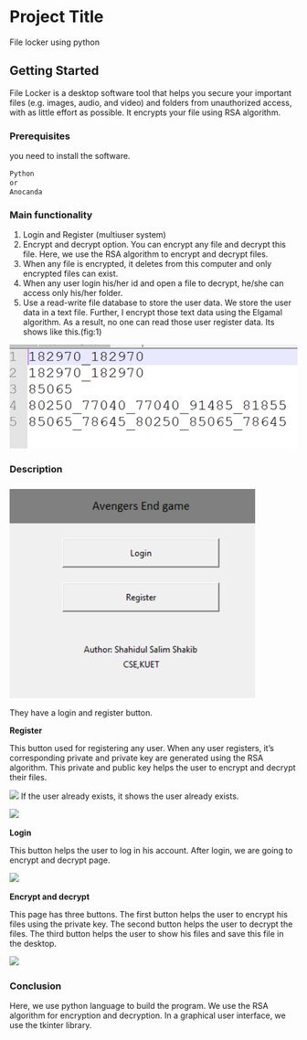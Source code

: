 # Project Title
File locker using python

## Getting Started

File Locker is a desktop software tool that helps you secure your important files (e.g. images, audio, and video) and folders from unauthorized access, with as little effort as possible. It encrypts your file using RSA algorithm. 

### Prerequisites

you need to install the software.

```
Python
or 
Anocanda
```
### Main functionality

1. Login and Register (multiuser system)
2. Encrypt and decrypt option. You can encrypt any file and decrypt this file. Here, we use the RSA algorithm to encrypt and decrypt files.
3. When any file is encrypted, it deletes from this computer and only encrypted files can exist.
4. When any user login his/her id and open a file to decrypt, he/she can access only his/her folder.
5. Use a read-write file database to store the user data. We store the user data in a text file. Further, I encrypt those text data using the Elgamal algorithm. As a result, no one can read those user register data. Its shows like this.(fig:1)

![](https://github.com/shahidul034/File-locker-using-python/blob/master/image/image001.png)

### Description

![](https://github.com/shahidul034/File-locker-using-python/blob/master/image/image002.png)

They have a login and register button.

**Register**

This button used for registering any user. When any user registers, it’s corresponding private and private key are generated using the RSA algorithm. This private and public key helps the user to encrypt and decrypt their files.

![](https://github.com/shahidul034/File-locker-using-python/blob/master/image/image003.png)
If the user already exists, it shows the user already exists.

![](https://github.com/shahidul034/File-locker-using-python/blob/master/image/image004.png)

**Login**

This button helps the user to log in his account. After login, we are going to encrypt and decrypt page.

![](https://github.com/shahidul034/File-locker-using-python/blob/master/image/image005.png)

**Encrypt and decrypt**

This page has three buttons. The first button helps the user to encrypt his files using the private key. The second button helps the user to decrypt the files. The third button helps the user to show his files and save this file in the desktop.

![](https://github.com/shahidul034/File-locker-using-python/blob/master/image/image006.png)

### Conclusion

Here, we use python language to build the program. We use the RSA algorithm for encryption and decryption. In a graphical user interface, we use the tkinter library.




